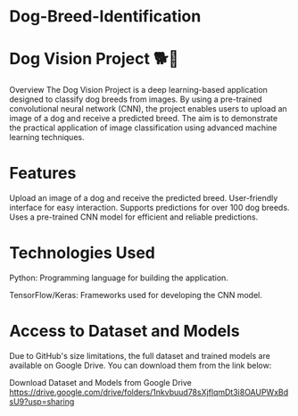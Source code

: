# Dog-Breed-Identification
# Dog Vision Project 🐕📸
Overview
The Dog Vision Project is a deep learning-based application designed to classify dog breeds from images. By using a pre-trained convolutional neural network (CNN), the project enables users to upload an image of a dog and receive a predicted breed. The aim is to demonstrate the practical application of image classification using advanced machine learning techniques.

# Features
Upload an image of a dog and receive the predicted breed.
User-friendly interface for easy interaction.
Supports predictions for over 100 dog breeds.
Uses a pre-trained CNN model for efficient and reliable predictions.
# Technologies Used
Python: Programming language for building the application.

TensorFlow/Keras: Frameworks used for developing the CNN model.
# Access to Dataset and Models
Due to GitHub's size limitations, the full dataset and trained models are available on Google Drive. You can download them from the link below:

Download Dataset and Models from Google Drive
https://drive.google.com/drive/folders/1nkvbuud78sXjflqmDt3i8OAUPWxBdsU9?usp=sharing



